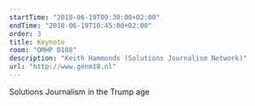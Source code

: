 ```yaml
---
startTime: "2018-06-19T09:30:00+02:00"
endTime: "2018-06-19T10:45:00+02:00"
order: 3
title: Keynote
room: "OMHP D108"
description: "Keith Hammonds (Solutions Journalism Network)"
url: "http://www.genm18.nl"
---
```

Solutions Journalism in the Trump age
